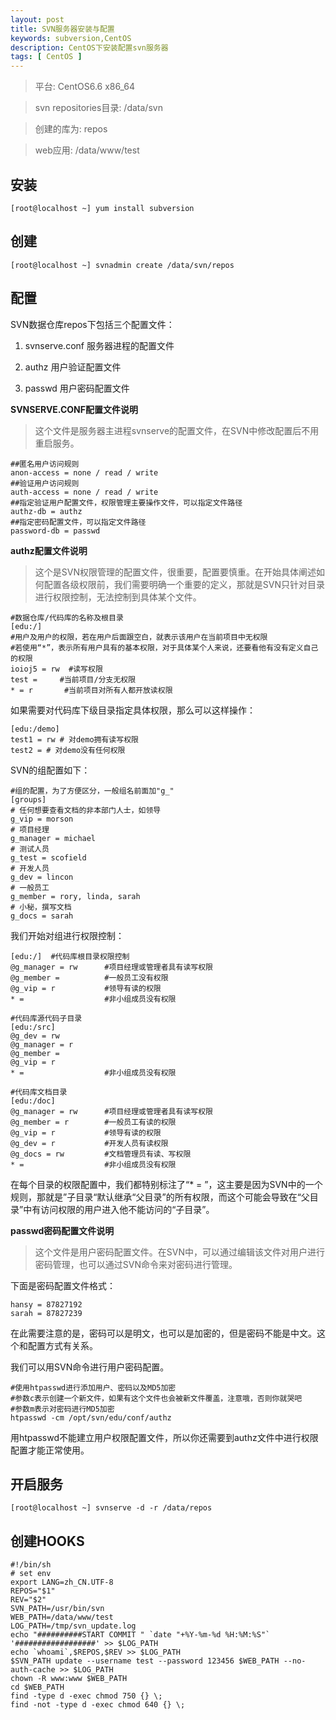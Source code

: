 ```yaml
---
layout: post
title: SVN服务器安装与配置
keywords: subversion,CentOS
description: CentOS下安装配置svn服务器
tags: [ CentOS ]
---
```


> 平台: CentOS6.6 x86_64

> svn repositories目录: /data/svn

> 创建的库为: repos

> web应用: /data/www/test


## 安装

	[root@localhost ~] yum install subversion

## 创建
	
	[root@localhost ~] svnadmin create /data/svn/repos

## 配置

SVN数据仓库repos下包括三个配置文件：

1. svnserve.conf   服务器进程的配置文件

2. authz  用户验证配置文件

3. passwd  用户密码配置文件


**SVNSERVE.CONF配置文件说明**

> 这个文件是服务器主进程svnserve的配置文件，在SVN中修改配置后不用重启服务。

	##匿名用户访问规则
	anon-access = none / read / write
	##验证用户访问规则
	auth-access = none / read / write
	##指定验证用户配置文件，权限管理主要操作文件，可以指定文件路径
	authz-db = authz
	##指定密码配置文件，可以指定文件路径
	password-db = passwd


**authz配置文件说明**

> 这个是SVN权限管理的配置文件，很重要，配置要慎重。在开始具体阐述如何配置各级权限前，我们需要明确一个重要的定义，那就是SVN只针对目录进行权限控制，无法控制到具体某个文件。

	#数据仓库/代码库的名称及根目录
	[edu:/]
	#用户及用户的权限，若在用户后面跟空白，就表示该用户在当前项目中无权限
	#若使用“*”，表示所有用户具有的基本权限，对于具体某个人来说，还要看他有没有定义自己的权限
	ioioj5 = rw  #读写权限
	test =     #当前项目/分支无权限
	* = r       #当前项目对所有人都开放读权限

如果需要对代码库下级目录指定具体权限，那么可以这样操作：

	[edu:/demo]
	test1 = rw # 对demo拥有读写权限
	test2 = # 对demo没有任何权限

SVN的组配置如下：

	#组的配置，为了方便区分，一般组名前面加"g_"
	[groups]
	# 任何想要查看文档的非本部门人士，如领导
	g_vip = morson
	# 项目经理
	g_manager = michael
	# 测试人员
	g_test = scofield
	# 开发人员
	g_dev = lincon
	# 一般员工
	g_member = rory, linda, sarah
	# 小秘，撰写文档
	g_docs = sarah

我们开始对组进行权限控制：

	[edu:/]  #代码库根目录权限控制
	@g_manager = rw      #项目经理或管理者具有读写权限
	@g_member =          #一般员工没有权限
	@g_vip = r           #领导有读的权限
	* =                  #非小组成员没有权限

	#代码库源代码子目录
	[edu:/src]
	@g_dev = rw
	@g_manager = r
	@g_member = 
	@g_vip = r
	* =                  #非小组成员没有权限

	#代码库文档目录
	[edu:/doc]
	@g_manager = rw      #项目经理或管理者具有读写权限
	@g_member = r        #一般员工有读的权限
	@g_vip = r           #领导有读的权限
	@g_dev = r           #开发人员有读权限
	@g_docs = rw         #文档管理员有读、写权限
	* =                  #非小组成员没有权限

在每个目录的权限配置中，我们都特别标注了“* = ”，这主要是因为SVN中的一个规则，那就是”子目录“默认继承“父目录”的所有权限，而这个可能会导致在“父目录”中有访问权限的用户进入他不能访问的“子目录”。


**passwd密码配置文件说明**

> 这个文件是用户密码配置文件。在SVN中，可以通过编辑该文件对用户进行密码管理，也可以通过SVN命令来对密码进行管理。

下面是密码配置文件格式：

	hansy = 87827192
	sarah = 87827239

在此需要注意的是，密码可以是明文，也可以是加密的，但是密码不能是中文。这个和配置方式有关系。

我们可以用SVN命令进行用户密码配置。

	#使用htpasswd进行添加用户、密码以及MD5加密
	#参数c表示创建一个新文件，如果有这个文件也会被新文件覆盖，注意哦，否则你就哭吧
	#参数m表示对密码进行MD5加密
	htpasswd -cm /opt/svn/edu/conf/authz

用htpasswd不能建立用户权限配置文件，所以你还需要到authz文件中进行权限配置才能正常使用。


## 开启服务

	[root@localhost ~] svnserve -d -r /data/repos

## 创建HOOKS

	#!/bin/sh
	# set env
	export LANG=zh_CN.UTF-8
	REPOS="$1"
	REV="$2"
	SVN_PATH=/usr/bin/svn
	WEB_PATH=/data/www/test
	LOG_PATH=/tmp/svn_update.log
	echo "##########START COMMIT " `date "+%Y-%m-%d %H:%M:%S"` '##################' >> $LOG_PATH
	echo `whoami`,$REPOS,$REV >> $LOG_PATH
	$SVN_PATH update --username test --password 123456 $WEB_PATH --no-auth-cache >> $LOG_PATH
	chown -R www:www $WEB_PATH
	cd $WEB_PATH
	find -type d -exec chmod 750 {} \;
	find -not -type d -exec chmod 640 {} \;